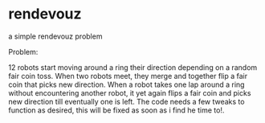 # rendevouz
a simple rendevouz problem 

Problem:

12 robots start moving around a ring their direction depending on a random fair coin toss. When two robots meet, they merge and together flip a fair coin that picks new direction. When a robot takes one lap around a ring without encountering another robot, it yet again flips a fair coin and picks new direction till eventually one is left. The code needs a few tweaks to function as desired, this will be fixed as soon as i find he time to!.
